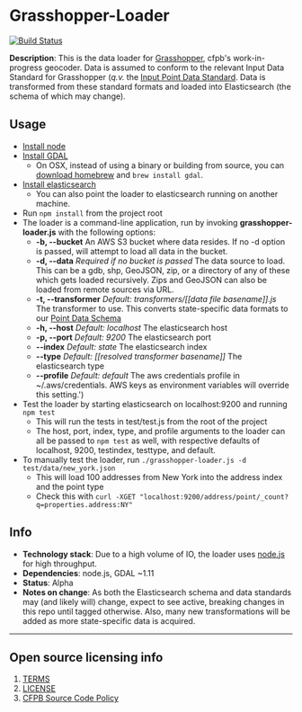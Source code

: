 # Grasshopper-Loader
[![Build Status](https://travis-ci.org/cfpb/grasshopper-loader.svg?branch=master)](https://travis-ci.org/cfpb/grasshopper-loader)

**Description**: This is the data loader for [Grasshopper](https://github.com/cfpb/grasshopper), cfpb's work-in-progress geocoder.
Data is assumed to conform to the relevant Input Data Standard for Grasshopper (*q.v.* the [Input Point Data Standard](https://github.com/cfpb/grasshopper/blob/master/docs/data_format.md).
Data is transformed from these standard formats and loaded into Elasticsearch (the schema of which may change).

## Usage
  - [Install node](https://nodejs.org/)
  - [Install GDAL](http://trac.osgeo.org/gdal/wiki/DownloadingGdalBinaries)
    - On OSX, instead of using a binary or building from source, you can [download homebrew](http://brew.sh/) and `brew install gdal`.
  - [Install elasticsearch](https://www.elastic.co/downloads/elasticsearch)
    - You can also point the loader to elasticsearch running on another machine.
  - Run `npm install` from the project root
  - The loader is a command-line application, run by invoking **grasshopper-loader.js** with the following options:
    - **-b, --bucket** An AWS S3 bucket where data resides. If no -d option is passed, will attempt to load all data in the bucket.
    - **-d, --data** *Required if no bucket is passed* The data source to load. This can be a gdb, shp, GeoJSON, zip, or a directory of any of these which gets loaded recursively. Zips and GeoJSON can also be loaded from remote sources via URL.
    - **-t, --transformer** *Default: transformers/[[data file basename]].js* The transformer to use. This converts state-specific data formats to our [Point Data Schema](https://github.com/cfpb/grasshopper/blob/master/docs/point_data_spec.md)
    - **-h, --host** *Default: localhost* The elasticsearch host
    - **-p, --port** *Default: 9200* The elasticsearch port
    - **--index** *Default: state* The elasticsearch index
    - **--type** *Default: [[resolved transformer basename]]* The elasticsearch type
    - **--profile** *Default: default* The aws credentials profile in ~/.aws/credentials. AWS keys as environment variables will override this setting.')
  - Test the loader by starting elasticsearch on localhost:9200 and running `npm test`
    - This will run the tests in test/test.js from the root of the project
    - The host, port, index, type, and profile arguments to the loader can all be passed to `npm test` as well, with respective defaults of localhost, 9200, testindex, testtype, and default.
  - To manually test the loader, run `./grasshopper-loader.js -d test/data/new_york.json` 
    - This will load 100 addresses from New York into the address index and the point type
    - Check this with `curl -XGET "localhost:9200/address/point/_count?q=properties.address:NY"`

## Info
  - **Technology stack**: Due to a high volume of IO, the loader uses [node.js](http://nodejs.org/) for high throughput.
  - **Dependencies**: node.js, GDAL ~1.11
  - **Status**: Alpha
  - **Notes on change**: As both the Elasticsearch schema and data standards may (and likely will) change, expect to see active, breaking changes in this repo until tagged otherwise. Also, many new transformations will be added as more state-specific data is acquired.

----

## Open source licensing info
1. [TERMS](TERMS.md)
2. [LICENSE](LICENSE)
3. [CFPB Source Code Policy](https://github.com/cfpb/source-code-policy/)
